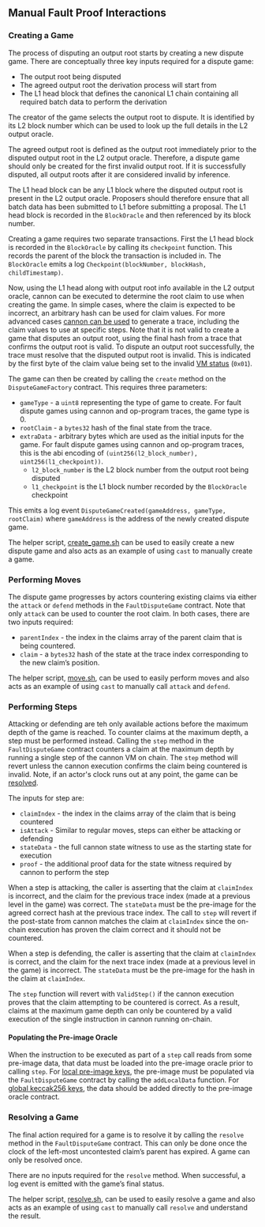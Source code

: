 ## Manual Fault Proof Interactions

### Creating a Game

The process of disputing an output root starts by creating a new dispute game. There are conceptually three key inputs
required for a dispute game:

- The output root being disputed
- The agreed output root the derivation process will start from
- The L1 head block that defines the canonical L1 chain containing all required batch data to perform the derivation

The creator of the game selects the output root to dispute. It is identified by its L2 block number which can be used to
look up the full details in the L2 output oracle.

The agreed output root is defined as the output root immediately prior to the disputed output root in the L2 output
oracle. Therefore, a dispute game should only be created for the first invalid output root. If it is successfully
disputed, all output roots after it are considered invalid by inference.

The L1 head block can be any L1 block where the disputed output root is present in the L2 output oracle. Proposers
should therefore ensure that all batch data has been submitted to L1 before submitting a proposal. The L1 head block is
recorded in the `BlockOracle` and then referenced by its block number.

Creating a game requires two separate transactions. First the L1 head block is recorded in the `BlockOracle` by calling
its `checkpoint` function. This records the parent of the block the transaction is included in. The `BlockOracle` emits
a log `Checkpoint(blockNumber, blockHash, childTimestamp)`.

Now, using the L1 head along with output root info available in the L2 output oracle, cannon can be executed to
determine the root claim to use when creating the game. In simple cases, where the claim is expected to be incorrect, an
arbitrary hash can be used for claim values. For more advanced cases [cannon can be used](./cannon.md) to generate a
trace, including the claim values to use at specific steps. Note that it is not valid to create a game that disputes an
output root, using the final hash from a trace that confirms the output root is valid. To dispute an output root
successfully, the trace must resolve that the disputed output root is invalid. This is indicated by the first byte of
the claim value being set to the invalid [VM status](../../specs/cannon-fault-proof-vm.md#state-hash) (`0x01`).

The game can then be created by calling the `create` method on the `DisputeGameFactory` contract. This requires three
parameters:

- `gameType` - a `uint8` representing the type of game to create. For fault dispute games using cannon and op-program
  traces, the game type is 0.
- `rootClaim` - a `bytes32` hash of the final state from the trace.
- `extraData` - arbitrary bytes which are used as the initial inputs for the game. For fault dispute games using cannon
  and op-program traces, this is the abi encoding of `(uint256(l2_block_number), uint256(l1_checkpoint))`.
    - `l2_block_number` is the L2 block number from the output root being disputed
    - `l1_checkpoint` is the L1 block number recorded by the `BlockOracle` checkpoint

This emits a log event `DisputeGameCreated(gameAddress, gameType, rootClaim)` where `gameAddress` is the address of the
newly created dispute game.

The helper script, [create_game.sh](../../op-challenger#create_gamesh) can be used to easily create a new dispute
game and also acts as an example of using `cast` to manually create a game.

### Performing Moves

The dispute game progresses by actors countering existing claims via either the `attack` or `defend` methods in
the `FaultDisputeGame` contract. Note that only `attack` can be used to counter the root claim. In both cases, there are
two inputs required:

- `parentIndex` - the index in the claims array of the parent claim that is being countered.
- `claim` - a `bytes32` hash of the state at the trace index corresponding to the new claim’s position.

The helper script, [move.sh](../../op-challenger#movesh), can be used to easily perform moves and also
acts as an example of using `cast` to manually call `attack` and `defend`.

### Performing Steps

Attacking or defending are teh only available actions before the maximum depth of the game is reached. To counter claims
at the maximum depth, a step must be performed instead. Calling the `step` method in the `FaultDisputeGame` contract
counters a claim at the maximum depth by running a single step of the cannon VM on chain. The `step` method will revert
unless the cannon execution confirms the claim being countered is invalid. Note, if an actor's clock runs out at any
point, the game can be [resolved](#resolving-a-game).

The inputs for step are:

- `claimIndex` - the index in the claims array of the claim that is being countered
- `isAttack` - Similar to regular moves, steps can either be attacking or defending
- `stateData` - the full cannon state witness to use as the starting state for execution
- `proof` - the additional proof data for the state witness required by cannon to perform the step

When a step is attacking, the caller is asserting that the claim at `claimIndex` is incorrect, and the claim for
the previous trace index (made at a previous level in the game) was correct. The `stateData` must be the pre-image for
the agreed correct hash at the previous trace index. The call to `step` will revert if the post-state from cannon
matches the claim at `claimIndex` since the on-chain execution has proven the claim correct and it should not be
countered.

When a step is defending, the caller is asserting that the claim at `claimIndex` is correct, and the claim for
the next trace index (made at a previous level in the game) is incorrect. The `stateData` must be the pre-image for the
hash in the claim at `claimIndex`.

The `step` function will revert with `ValidStep()` if the cannon execution proves that the claim attempting to be
countered is correct. As a result, claims at the maximum game depth can only be countered by a valid execution of the
single instruction in cannon running on-chain.

#### Populating the Pre-image Oracle

When the instruction to be executed as part of a `step` call reads from some pre-image data, that data must be loaded
into the pre-image oracle prior to calling `step`.
For [local pre-image keys](../../specs/fault-proof.md#type-1-local-key), the pre-image must be populated via
the `FaultDisputeGame` contract by calling the `addLocalData` function.
For [global keccak256 keys](../../specs/fault-proof.md#type-2-global-keccak256-key), the data should be added directly
to the pre-image oracle contract.

### Resolving a Game

The final action required for a game is to resolve it by calling the `resolve` method in the `FaultDisputeGame`
contract. This can only be done once the clock of the left-most uncontested claim’s parent has expired. A game can only
be resolved once.

There are no inputs required for the `resolve` method. When successful, a log event is emitted with the game’s final
status.

The helper script, [resolve.sh](../../op-challenger#resolvesh), can be used to easily resolve a game and also acts as an
example of using `cast` to manually call `resolve` and understand the result.
